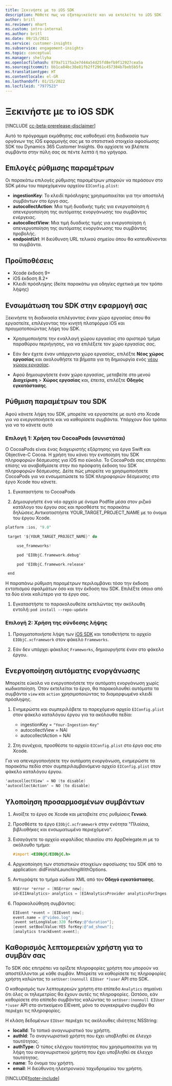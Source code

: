 ```yaml
---
title: Ξεκινήστε με το iOS SDK
description: Μάθετε πως να εξατομικεύετε και να εκτελείτε το iOS SDK
author: britl
ms.reviewer: mhart
ms.custom: intro-internal
ms.author: britl
ms.date: 09/15/2021
ms.service: customer-insights
ms.subservice: engagement-insights
ms.topic: conceptual
ms.manager: shellyha
ms.openlocfilehash: 879a71175a2e7d44a54d25fd8efb9f12927cea5a
ms.sourcegitcommit: bb1ca84bc38e81fb2ff2961c457384b7beb5b5fa
ms.translationtype: HT
ms.contentlocale: el-GR
ms.lasthandoff: 01/15/2022
ms.locfileid: "7977523"
---
```

# <a name="get-started-with-the-ios-sdk"></a>Ξεκινήστε με το iOS SDK

[!INCLUDE [cc-beta-prerelease-disclaimer](includes/cc-beta-prerelease-disclaimer.md)]

Αυτό το πρόγραμμα εκμάθησης σας καθοδηγεί στη διαδικασία των οργάνων της iOS εφαρμογής σας με τα στατιστικά στοιχεία αφοσίωσης SDK του Dynamics 365 Customer Insights. Θα αρχίσετε να βλέπετε συμβάντα στην πύλη σας σε πέντε λεπτά ή πιο γρήγορα.

## <a name="configuration-options"></a>Επιλογές ρύθμισης παραμέτρων

Οι παρακάτω επιλογές ρύθμισης παραμέτρων μπορούν να περάσουν στο SDK μέσω του παρεχόμενου αρχείου `EIConfig.plist`:

- **ingestionKey**: Το κλειδί πρόσληψης χρησιμοποιείται για την αποστολή συμβάντων στο έργο σας.
- **autocollectAction**: Μια τιμή δυαδικής τιμής για ενεργοποίηση ή απενεργοποίηση της αυτόματης ενοργάνωσης του συμβάντος ενέργειας.
- **autocollectView**: Μια τιμή δυαδικής τιμής για ενεργοποίηση ή απενεργοποίηση της αυτόματης ενοργάνωσης του συμβάντος προβολής.
- **endpointUrl**: Η διεύθυνση URL τελικού σημείου όπου θα κατευθύνονται τα συμβάντα.

## <a name="prerequisites"></a>Προϋποθέσεις

- Xcode έκδοση 9+
- iOS έκδοση 8.2+
- Κλειδί πρόσληψης (δείτε παρακάτω για οδηγίες σχετικά με τον τρόπο λήψης)

## <a name="integrate-the-sdk-into-your-application"></a>Ενσωμάτωση του SDK στην εφαρμογή σας

Ξεκινήστε τη διαδικασία επιλέγοντας έναν χώρο εργασίας όπου θα εργαστείτε, επιλέγοντας την κινητή πλατφόρμα iOS και πραγματοποιώντας λήψη του SDK.

- Χρησιμοποιήστε την εναλλαγή χώρου εργασίας στο αριστερό τμήμα παραθύρου περιήγησης, για να επιλέξετε τον χώρο εργασίας σας.

- Εάν δεν έχετε έναν υπάρχοντα χώρο εργασίας, επιλέξτε **Νέος χώρος εργασίας** και ακολουθήστε τα βήματα για τη δημιουργία ενός [νέου χώρου εργασίας](create-workspace.md).

- Αφού δημιουργήσετε έναν χώρο εργασίας, μεταβείτε στο μενού **Διαχείριση** > **Χώρος εργασίας** και, έπειτα, επιλέξτε **Οδηγός εγκατάστασης**.

## <a name="configure-the-sdk"></a>Ρύθμιση παραμέτρων του SDK

Αφού κάνετε λήψη του SDK, μπορείτε να εργαστείτε με αυτό στο Xcode για να ενεργοποιήσετε και να καθορίσετε συμβάντα. Υπάρχουν δύο τρόποι για να το κάνετε αυτό

### <a name="option-1-using-cocoapods-recommended"></a>Επιλογή 1: Χρήση του CocoaPods (συνιστάται)
Ο CocoaPods είναι ένας διαχειριστής εξάρτησης για έργα Swift και Objective-C Cocoa. Η χρήση του κάνει την ενοποίηση του SDK πληροφοριών δέσμευσης για iOS πιο εύκολο. Το CocoaPods σας επιτρέπει επίσης να αναβαθμίσετε στην πιο πρόσφατη έκδοση του SDK πληροφοριών δέσμευσης. Δείτε πώς μπορείτε να χρησιμοποιήσετε CocoaPods για να ενσωματώσετε το SDK πληροφοριών δέσμευσης στο έργο Xcode που κάνετε. 

1. Εγκαταστήστε το CocoaPods 

1. Δημιουργήστε ένα νέο αρχείο με όνομα Podfile μέσα στον ριζικό κατάλογο του έργου σας και προσθέστε τις παρακάτω δηλώσεις.Αντικαταστήστε YOUR_TARGET_PROJECT_NAME με το όνομα του έργου Xcode. 
```objectivec
platform :ios, '9.0'  

 target '${YOUR_TARGET_PROJECT_NAME}' do 

     use_frameworks!   

     pod 'EIObjC.framework.debug' 

     pod 'EIObjC.framework.release' 

 end 
```
Η παραπάνω ρύθμιση παραμέτρων περιλαμβάνει τόσο την έκδοση εντοπισμού σφαλμάτων όσο και την έκδοση του SDK. Επιλέξτε όποιο από τα δύο είναι καλύτερο για το έργο σας.

1. Εγκαταστήστε το παρακολουθείτε εκτελώντας την ακόλουθη εντολή: `pod install --repo-update `

### <a name="option-2-using-download-link"></a>Επιλογή 2: Χρήση της σύνδεσης λήψης

1. Πραγματοποιήστε λήψη των [iOS SDK](https://download.pi.dynamics.com/sdk/EI-SDKs/ei-ios-sdk.zip) και τοποθετήστε το αρχείο `EIObjC.xcframework` στον φάκελο `Frameworks`.

1. Εάν δεν υπάρχει φάκελος `Frameworks`, δημιουργήστε έναν στο φάκελο έργου.

## <a name="enable-auto-instrumentation"></a>Ενεργοποίηση αυτόματης ενοργάνωσης
 
Μπορείτε εύκολα να ενεργοποιήσετε την αυτόματη ενοργάνωση χωρίς κωδικοποίηση. Όταν εκτελείται το έργο, θα παρακολουθεί αυτόματα τα συμβάντα `view` και `action` χρησιμοποιώντας το διαμορφωμένο κλειδί πρόσληψης. 

1. Ενημερώστε και συμπεριλάβετε το παρεχόμενο αρχείο `EIConfig.plist` στον φάκελο καταλόγου έργου για τα ακόλουθα πεδία:
    - ingestionKey = `"Your-Ingestion-Key"`
    - autocollectView = ΝΑΙ
    - autocollectAction = ΝΑΙ

2. Στη συνέχεια, προσθέστε το αρχείο `EIConfig.plist` στο έργο σας στο Xcode. 



Για να απενεργοποιήσετε την αυτόματη ενοργάνωση, ενημερώστε τα παρακάτω πεδία στον συμπεριλαμβανόμενο αρχείο `EIConfig.plist` στον φάκελο καταλόγου έργου. 

```objectivec
'autocollectView' = NO (to disable)
'autocollectAction' = NO (to disable)
```


## <a name="implement-custom-events"></a>Υλοποίηση προσαρμοσμένων συμβάντων

1. Ανοίξτε το έργο σε Xcode και μεταβείτε στις ρυθμίσεις **Γενικά**. 
1. Προσθέστε το έργο `EIObjC.xcframework` στην ενότητα "Πλαίσια, βιβλιοθήκες και ενσωματωμένο περιεχόμενο".

1. Εισαγάγετε το αρχείο κεφαλίδας πλαισίου στο AppDelegate.m με το ακόλουθο τμήμα:

    ```objectivec
    #import <EIObjC/EIObjC.h>
    ```

1. Αρχικοποίηση των στατιστικών στοιχείων αφοσίωσης του SDK από το application: didFinishLaunchingWithOptions.
1. Αντιγράψτε το τμήμα κώδικα XML από τον **Οδηγό εγκατάστασης**.

    ```objectivec
    NSError *error = [NSError new];
    id<EIIAnalytics> analytics = [EIAnalyticsProvider analyticsForIngestionKey:nil error:&error];
    ```

1. Παρακολούθηση συμβάντος:

    ```objectivec
    EIEvent *event = [EIEvent new];
    event.name = @"video.log";
    [event setLongValue:320 forKey:@"duration"];
    [event setBoolValue:YES forKey:@"ad_shown"];
    [analytics trackEvent:event];
    ```

## <a name="set-user-details-for-your-event"></a>Καθορισμός λεπτομερειών χρήστη για το συμβάν σας

Το SDK σάς επιτρέπει να ορίζετε πληροφορίες χρήστη που μπορούν να αποστέλλονται με κάθε συμβάν. Μπορείτε να καθορίσετε τις πληροφορίες χρήστη καλώντας το `setUser:(nonnull EIUser *)user` API στο SDK.

Ο καθορισμός των λεπτομερειών χρήστη στο επίπεδο `Analytics` σημαίνει ότι όλες οι τηλεμετρίας θα έχουν αυτές τις πληροφορίες. Ωστόσο, εάν καθορίσετε στο επίπεδο συμβάντος καλώντας το `setUser:(nonnull EIUser *)user` API στο αντικείμενο EIEvent, μόνο το συγκεκριμένο συμβάν θα περιέχει τις πληροφορίες.

Η κλάση δεδομένων `EIUser` περιέχει τις ακόλουθες ιδιότητες NSString:

- **localId**: Το τοπικό αναγνωριστικό του χρήστη.
- **authId**: Το αναγνωριστικό χρήστη που έχει υποβληθεί σε έλεγχο ταυτότητας.
- **authType**: Ο τύπος ελέγχου ταυτότητας που χρησιμοποιείται για τη λήψη του αναγνωριστικού χρήστη που έχει υποβληθεί σε έλεγχο ταυτότητας.
- **name**: Το όνομα του χρήστη.
- **email**: Η διεύθυνση ηλεκτρονικού ταχυδρομείου του χρήστη.


[!INCLUDE[footer-include](../includes/footer-banner.md)]

